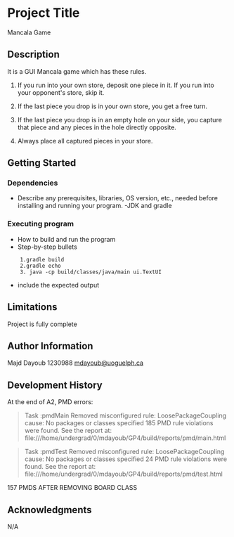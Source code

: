# Project Title

Mancala Game

## Description

It is a GUI Mancala game which has these rules.

 

1. If you run into your own store, deposit one piece in it. If you run into your opponent's store, skip it.

2. If the last piece you drop is in your own store, you get a free turn.

3. If the last piece you drop is in an empty hole on your side, you capture that piece and any pieces in the hole directly opposite.

4. Always place all captured pieces in your store.

## Getting Started

### Dependencies

* Describe any prerequisites, libraries, OS version, etc., needed before installing and running your program.
-JDK and gradle


### Executing program

* How to build and run the program
* Step-by-step bullets
```
    1.gradle build
    2.gradle echo
    3. java -cp build/classes/java/main ui.TextUI
```
* include the expected output

## Limitations

Project is fully complete

## Author Information

Majd Dayoub
1230988
mdayoub@uoguelph.ca

## Development History

At the end of A2, PMD errors:

> Task :pmdMain
Removed misconfigured rule: LoosePackageCoupling  cause: No packages or classes specified
185 PMD rule violations were found. See the report at: file:///home/undergrad/0/mdayoub/GP4/build/reports/pmd/main.html

> Task :pmdTest
Removed misconfigured rule: LoosePackageCoupling  cause: No packages or classes specified
24 PMD rule violations were found. See the report at: file:///home/undergrad/0/mdayoub/GP4/build/reports/pmd/test.html

157 PMDS AFTER REMOVING BOARD CLASS

## Acknowledgments

N/A




